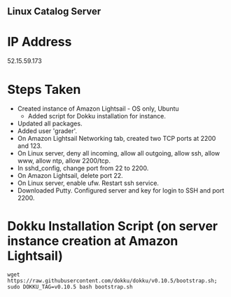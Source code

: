 ## Linux Catalog Server

# IP Address
52.15.59.173

# Steps Taken
- Created instance of Amazon Lightsail - OS only, Ubuntu
   - Added script for Dokku installation for instance.
- Updated all packages.
- Added user 'grader'.
- On Amazon Lightsail Networking tab, created two TCP ports at 2200 and 123.
- On Linux server, deny all incoming, allow all outgoing, allow ssh, allow www, allow ntp, allow 2200/tcp.
- In sshd_config, change port from 22 to 2200.
- On Amazon Lightsail, delete port 22.
- On Linux server, enable ufw. Restart ssh service.
- Downloaded Putty. Configured server and key for login to SSH and port 2200.

# Dokku Installation Script (on server instance creation at Amazon Lightsail)
```
wget https://raw.githubusercontent.com/dokku/dokku/v0.10.5/bootstrap.sh;
sudo DOKKU_TAG=v0.10.5 bash bootstrap.sh
```
